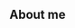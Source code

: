 ## About me

<!--
**LunaHeartwood/LunaHeartwood** is a ✨ _special_ ✨ repository because its `README.md` (this file) appears on your GitHub profile.

Here are some ideas to get you started:

- 🔭 I’m currently starting school at Noroff 
- 🌱 I’m currently making changes to a future in front-end development
- 🤔 I’m looking for help with understanding more about the indistry
- 💬 Ask me about: Space
- 😄 Pronouns: She/Her
- ⚡ Fun fact: Before Trees, Earth Was Home to Fungi That Grew 26 Feet Tall
-->
